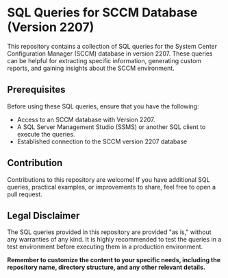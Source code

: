 # SQL Queries for SCCM Database (Version 2207)
This repository contains a collection of SQL queries for the System Center Configuration Manager (SCCM) database in version 2207. These queries can be helpful for extracting specific information, generating custom reports, and gaining insights about the SCCM environment.

## Prerequisites

Before using these SQL queries, ensure that you have the following:

- Access to an SCCM database with Version 2207.
- A SQL Server Management Studio (SSMS) or another SQL client to execute the queries.
- Established connection to the SCCM version 2207 database

## Contribution
Contributions to this repository are welcome! If you have additional SQL queries, practical examples, or improvements to share, feel free to open a pull request.

## Legal Disclaimer
The SQL queries provided in this repository are provided "as is," without any warranties of any kind. It is highly recommended to test the queries in a test environment before executing them in a production environment.

**Remember to customize the content to your specific needs, including the repository name, directory structure, and any other relevant details.**
